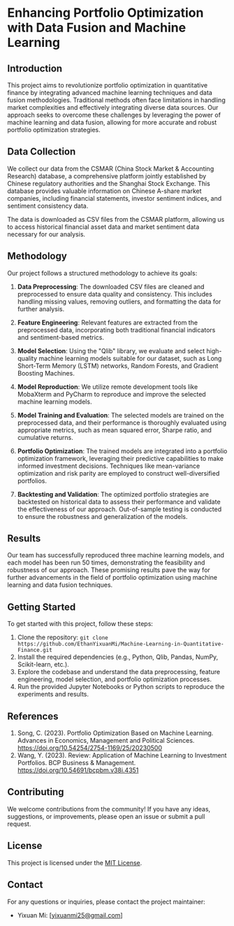 

# Enhancing Portfolio Optimization with Data Fusion and Machine Learning

## Introduction

This project aims to revolutionize portfolio optimization in quantitative finance by integrating advanced machine learning techniques and data fusion methodologies. Traditional methods often face limitations in handling market complexities and effectively integrating diverse data sources. Our approach seeks to overcome these challenges by leveraging the power of machine learning and data fusion, allowing for more accurate and robust portfolio optimization strategies.

## Data Collection

We collect our data from the CSMAR (China Stock Market & Accounting Research) database, a comprehensive platform jointly established by Chinese regulatory authorities and the Shanghai Stock Exchange. This database provides valuable information on Chinese A-share market companies, including financial statements, investor sentiment indices, and sentiment consistency data.

The data is downloaded as CSV files from the CSMAR platform, allowing us to access historical financial asset data and market sentiment data necessary for our analysis.

## Methodology

Our project follows a structured methodology to achieve its goals:

1. **Data Preprocessing**: The downloaded CSV files are cleaned and preprocessed to ensure data quality and consistency. This includes handling missing values, removing outliers, and formatting the data for further analysis.

2. **Feature Engineering**: Relevant features are extracted from the preprocessed data, incorporating both traditional financial indicators and sentiment-based metrics.

3. **Model Selection**: Using the "Qlib" library, we evaluate and select high-quality machine learning models suitable for our dataset, such as Long Short-Term Memory (LSTM) networks, Random Forests, and Gradient Boosting Machines.

4. **Model Reproduction**: We utilize remote development tools like MobaXterm and PyCharm to reproduce and improve the selected machine learning models.

5. **Model Training and Evaluation**: The selected models are trained on the preprocessed data, and their performance is thoroughly evaluated using appropriate metrics, such as mean squared error, Sharpe ratio, and cumulative returns.

6. **Portfolio Optimization**: The trained models are integrated into a portfolio optimization framework, leveraging their predictive capabilities to make informed investment decisions. Techniques like mean-variance optimization and risk parity are employed to construct well-diversified portfolios.

7. **Backtesting and Validation**: The optimized portfolio strategies are backtested on historical data to assess their performance and validate the effectiveness of our approach. Out-of-sample testing is conducted to ensure the robustness and generalization of the models.

## Results

Our team has successfully reproduced three machine learning models, and each model has been run 50 times, demonstrating the feasibility and robustness of our approach. These promising results pave the way for further advancements in the field of portfolio optimization using machine learning and data fusion techniques.

## Getting Started

To get started with this project, follow these steps:

1. Clone the repository: `git clone https://github.com/EthanYixuanMi/Machine-Learning-in-Quantitative-Finance.git`
2. Install the required dependencies (e.g., Python, Qlib, Pandas, NumPy, Scikit-learn, etc.).
3. Explore the codebase and understand the data preprocessing, feature engineering, model selection, and portfolio optimization processes.
4. Run the provided Jupyter Notebooks or Python scripts to reproduce the experiments and results.

## References

1. Song, C. (2023). Portfolio Optimization Based on Machine Learning. Advances in Economics, Management and Political Sciences. https://doi.org/10.54254/2754-1169/25/20230500
2. Wang, Y. (2023). Review: Application of Machine Learning to Investment Portfolios. BCP Business & Management. https://doi.org/10.54691/bcpbm.v38i.4351

## Contributing

We welcome contributions from the community! If you have any ideas, suggestions, or improvements, please open an issue or submit a pull request.

## License

This project is licensed under the [MIT License](LICENSE).

## Contact

For any questions or inquiries, please contact the project maintainer:

- Yixuan Mi: [yixuanmi25@gmail.com]
